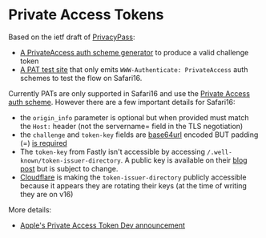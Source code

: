 # Private Access Tokens

Based on the ietf draft of [PrivacyPass](https://www.ietf.org/archive/id/draft-ietf-privacypass-auth-scheme-05.html):

* [A PrivateAccess auth scheme generator](https://private-access-token.colinbendell.dev) to produce a valid challenge token
* [A PAT test site](https://private-access-token.colinbendell.dev/test.html) that only emits `WWW-Authenticate: PrivateAccess` auth schemes to test the flow on Safari16.

Currently PATs are only supported in Safari16 and use the [Private Access auth scheme](https://www.ietf.org/archive/id/draft-ietf-privacypass-auth-scheme-05.html). However there are a few important details for Safari16:

* the `origin_info` parameter is optional but when provided must match the `Host:` header (not the servername= field in the TLS negotiation)
* the `challenge` and `token-key` fields are [base64url](https://datatracker.ietf.org/doc/html/rfc4648#section-5) encoded BUT padding (=) [is required](https://github.com/ietf-wg-privacypass/base-drafts/issues/117)
* The `token-key` from Fastly isn't accessible by accessing `/.well-known/token-issuer-directory`. A public key is available on their [blog post](https://www.fastly.com/blog/private-access-tokens-stepping-into-the-privacy-respecting-captcha-less) but is subject to change.
* [Cloudflare](https://blog.cloudflare.com/eliminating-captchas-on-iphones-and-macs-using-new-standard/) is making the `token-issuer-directory` publicly accessible because it appears they are rotating their keys (at the time of writing they are on v16)

More details:
* [Apple's Private Access Token Dev announcement](https://developer.apple.com/news/?id=huqjyh7k)